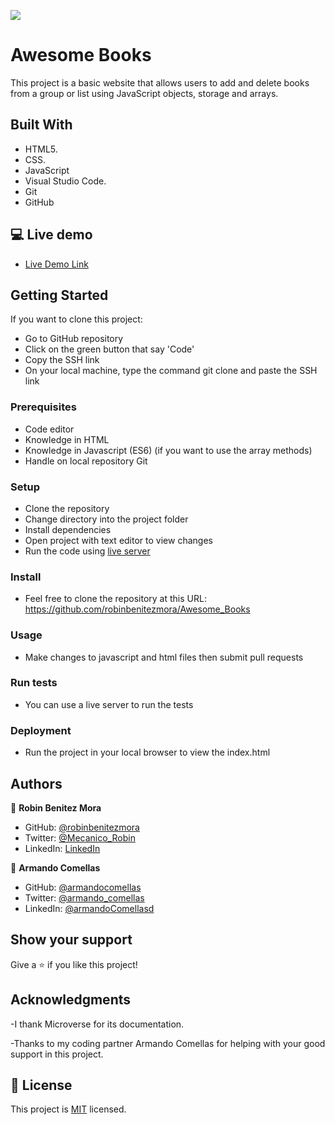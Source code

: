 ![](https://img.shields.io/badge/Microverse-blueviolet)
# Awesome Books

>
This project is a basic website that allows users to add and delete books from a group or list using JavaScript objects, storage and arrays.

## Built With

- HTML5.
- CSS.
- JavaScript
- Visual Studio Code.
- Git
- GitHub

## 💻 Live demo
- [Live Demo Link](https://tubular-sunflower-5dc478.netlify.app/)

## Getting Started

If you want to clone this project:
- Go to GitHub repository
- Click on the green button that say 'Code'
- Copy the SSH link
- On your local machine, type the command git clone and paste the SSH link


### Prerequisites
- Code editor
- Knowledge in HTML
- Knowledge in Javascript (ES6) (if you want to use the array methods)
- Handle on local repository Git

### Setup
- Clone the repository
- Change directory into the project folder
- Install dependencies
- Open project with text editor to view changes
- Run the code using [live server](https://www.google.com/search?client=safari&rls=en&q=live+server&ie=UTF-8&oe=UTF-8)

### Install
- Feel free to clone the repository at this URL: https://github.com/robinbenitezmora/Awesome_Books

### Usage
- Make changes to javascript and html files then submit pull requests

### Run tests
- You can use a live server to run the tests

### Deployment
- Run the project in your local browser to view the index.html


## Authors

👤 **Robin Benitez Mora**

- GitHub: [@robinbenitezmora](https://github.com/robinbenitezmora)
- Twitter: [@Mecanico_Robin](https://twitter.com/mecanico_robin)
- LinkedIn: [LinkedIn](https://www.linkedin.com/in/robin-benitez-mora-manizales)

👤 **Armando Comellas**

- GitHub: [@armandocomellas](https://github.com/armandocomellas1)
- Twitter: [@armando_comellas](https://twitter.com/armando_comellas)
- LinkedIn: [@armandoComellasd](https://www.linkedin.com/in/armando-comellas-mayo-a8a8b8b6/)

## Show your support

Give a ⭐️ if you like this project!

## Acknowledgments

-I thank Microverse for its documentation.

-Thanks to my coding partner Armando Comellas for helping with your good support in this project.

## 📝 License

This project is [MIT](./MIT.md) licensed.
